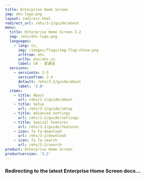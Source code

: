 ```yaml
---
title: Enterprise Home Screen
img: ehs-logo.png
layout: redirect.html
redirect_url: /ehs/3-2/guide/about
menu:
  title: Enterprise Home Screen 3.2
  img: /ehs/ehs-logo.png
  languages:
    - lang: cn,
      img: /images/flags/img-flag-china.png
      urlFrom: ehs
      urlTo: ehs/ehs-cn
      label: CN - 普通话
  versions:
    - versionto: 2-3
      versionfrom: 2-4
      default: /ehs/3-2/guide/about
      label: '3.0'
  items:
    - title: About
      url: /ehs/3-2/guide/about
    - title: Setup
      url: /ehs/3-2/guide/setup
    - title: Advanced Settings
      url: /ehs/3-2/guide/settings
    - title: Special Features
      url: /ehs/3-2/guide/features
    - icon: fa fa-download
      url: /ehs/3-2/download
    - icon: fa fa-search
      url: /ehs/3-2/search
product: Enterprise Home Screen
productversion: '3.2'
---
```


### Redirecting to the latest Enterprise Home Screen docs...










